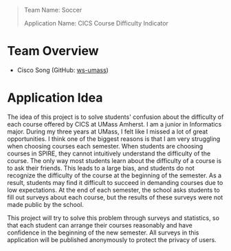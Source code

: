 > Team Name: Soccer
>
> Application Name: CICS Course Difficulty Indicator

# Team Overview

- Cisco Song (GitHub: [ws-umass](https://github.com/ws-umass))

# Application Idea

The idea of this project is to solve students' confusion about the difficulty of each course offered by CICS at UMass Amherst. I am a junior in Informatics major. During my three years at UMass, I felt like I missed a lot of great opportunities. I think one of the biggest reasons is that I am very struggling when choosing courses each semester. When students are choosing courses in SPIRE, they cannot intuitively understand the difficulty of the course. The only way most students learn about the difficulty of a course is to ask their friends. This leads to a large bias, and students do not recognize the difficulty of the course at the beginning of the semester. As a result, students may find it difficult to succeed in demanding courses due to low expectations. At the end of each semester, the school asks students to fill out surveys about each course, but the results of these surveys were not made public by the school.

This project will try to solve this problem through surveys and statistics, so that each student can arrange their courses reasonably and have confidence in the beginning of the new semester. All surveys in this application will be published anonymously to protect the privacy of users.
